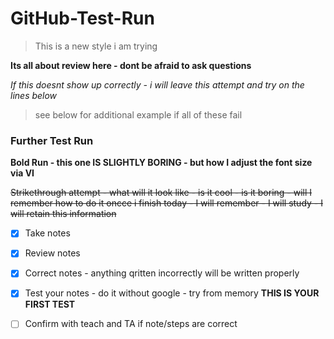 # GitHub-Test-Run

> This is a new style i am trying

**Its all about review here - dont be afraid to ask questions**

*If this doesnt show up correctly - i will leave this attempt and try on the lines below*
> see below for additional example if all of these fail


### Further Test Run
**Bold Run - this one IS SLIGHTLY BORING - but how I adjust the font size via VI**

~~Strikethrough attempt - what will it look like - is it cool - is it boring - will I remember how to do it oncce i finish today - I will remember - I will study - I will retain this information~~

- [X] Take notes
- [x] Review notes
- [x] Correct notes - anything qritten incorrectly will be written properly
- [x] Test your notes - do it without google - try from memory **THIS IS YOUR FIRST TEST** 
- [ ] Confirm with teach and TA if note/steps are correct

